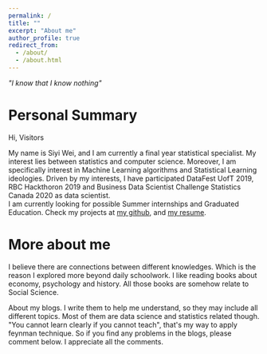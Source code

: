 ```yaml
---
permalink: /
title: ""
excerpt: "About me"
author_profile: true
redirect_from: 
  - /about/
  - /about.html
---
```

*"I know that I know nothing"*

Personal Summary
===
Hi, Visitors

My name is Siyi Wei, and I am currently a final year statistical specialist. My interest lies between statistics and computer science. Moreover, I am specifically interest in Machine Learning algorithms and Statistical Learning ideologies. Driven by my interests, I have participated DataFest UofT 2019, RBC Hackthoron 2019 and Business Data Scientist Challenge Statistics Canada 2020 as data scientist.  
I am currently looking for possible Summer internships and Graduated Education. Check my projects at [my github](https://github.com/superp0tat0/), and [my resume](https://superp0tat0.github.io/files/resume.pdf).


More about me
===

I believe there are connections between different knowledges. Which is the reason I explored more beyond daily schoolwork. I like reading books about economy, psychology and history. All those books are somehow relate to Social Science.

About my blogs. I write them to help me understand, so they may include all different topics. Most of them are data science and statistics related though. "You cannot learn clearly if you cannot teach", that's my way to apply feynman technique. So if you find any problems in the blogs, please comment below. I appreciate all the comments.

